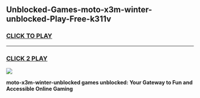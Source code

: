 
## Unblocked-Games-moto-x3m-winter-unblocked-Play-Free-k311v
<h3>
<a href="https://premium76.site?title=moto-x3m-winter-unblocked&ref=18A">CLICK TO PLAY</a></h3>
<hr>

<h3>
<a href="https://premium76.site?title=moto-x3m-winter-unblocked&ref=18A">CLICK 2 PLAY</a>
  
</h3>

<a href="https://premium76.site?title=moto-x3m-winter-unblocked&ref=18A"><img src="https://clearcache.store/games.png"></a>


**moto-x3m-winter-unblocked games unblocked: Your Gateway to Fun and Accessible Online Gaming**
